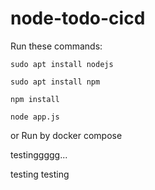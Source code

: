 # node-todo-cicd

Run these commands:


`sudo apt install nodejs`


`sudo apt install npm`


`npm install`

`node app.js`

or Run by docker compose

testinggggg...

testing
testing

